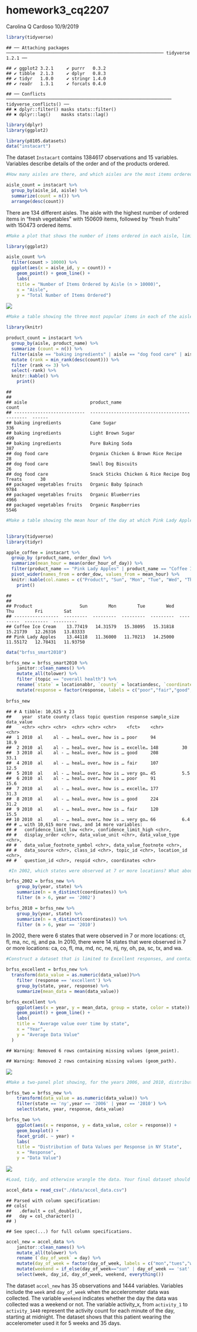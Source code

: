 homework3\_cq2207
================
Carolina Q Cardoso
10/9/2019

``` r
library(tidyverse)
```

    ## ── Attaching packages ──────────────────────────────────────────────────────────── tidyverse 1.2.1 ──

    ## ✔ ggplot2 3.2.1     ✔ purrr   0.3.2
    ## ✔ tibble  2.1.3     ✔ dplyr   0.8.3
    ## ✔ tidyr   1.0.0     ✔ stringr 1.4.0
    ## ✔ readr   1.3.1     ✔ forcats 0.4.0

    ## ── Conflicts ─────────────────────────────────────────────────────────────── tidyverse_conflicts() ──
    ## ✖ dplyr::filter() masks stats::filter()
    ## ✖ dplyr::lag()    masks stats::lag()

``` r
library(dplyr)
library(ggplot2)

library(p8105.datasets)
data("instacart")
```

The dataset `Instacart` contains 1384617 observations and 15 variables.
Variables describe details of the order and of the products
ordered.

``` r
#How many aisles are there, and which aisles are the most items ordered from?

aisle_count = instacart %>%
  group_by(aisle_id, aisle) %>%
  summarize(count = n()) %>%
  arrange(desc(count))
```

There are 134 different aisles. The aisle with the highest number of
ordered items in “fresh vegetables” with 150609 items, followed by
“fresh fruits” with 150473 ordered
items.

``` r
#Make a plot that shows the number of items ordered in each aisle, limiting this to aisles with more than 10000 items ordered. Arrange aisles sensibly, and organize your plot so others can read it.

library(ggplot2)

aisle_count %>%
  filter(count > 10000) %>%
  ggplot(aes(x = aisle_id, y = count)) + 
    geom_point() + geom_line() + 
    labs(
    title = "Number of Items Ordered by Aisle (n > 10000)",
    x = "Aisle",
    y = "Total Number of Items Ordered")
```

![](homework3_cq2207_files/figure-gfm/-%20problem1_cont2-1.png)<!-- -->

``` r
#Make a table showing the three most popular items in each of the aisles “baking ingredients”, “dog food care”, and “packaged vegetables fruits”. Include the number of times each item is ordered in your table.

library(knitr)

product_count = instacart %>%
  group_by(aisle, product_name) %>%
  summarize (count = n()) %>%
  filter(aisle == "baking ingredients" | aisle == "dog food care" | aisle == "packaged vegetables fruits") %>%
  mutate (rank = min_rank(desc(count))) %>%
  filter (rank <= 3) %>%
  select(-rank) %>% 
  knitr::kable() %>% 
    print()
```

    ## 
    ## 
    ## aisle                        product_name                                     count
    ## ---------------------------  ----------------------------------------------  ------
    ## baking ingredients           Cane Sugar                                         336
    ## baking ingredients           Light Brown Sugar                                  499
    ## baking ingredients           Pure Baking Soda                                   387
    ## dog food care                Organix Chicken & Brown Rice Recipe                 28
    ## dog food care                Small Dog Biscuits                                  26
    ## dog food care                Snack Sticks Chicken & Rice Recipe Dog Treats       30
    ## packaged vegetables fruits   Organic Baby Spinach                              9784
    ## packaged vegetables fruits   Organic Blueberries                               4966
    ## packaged vegetables fruits   Organic Raspberries                               5546

``` r
#Make a table showing the mean hour of the day at which Pink Lady Apples and Coffee Ice Cream are ordered on each day of the week; format this table for human readers (i.e. produce a 2 x 7 table)
  

library(tidyverse)
library(tidyr)

apple_coffee = instacart %>% 
  group_by (product_name, order_dow) %>%
  summarize(mean_hour = mean(order_hour_of_day)) %>%
  filter(product_name == "Pink Lady Apples" | product_name == "Coffee Ice Cream")%>%
  pivot_wider(names_from = order_dow, values_from = mean_hour) %>%
  knitr::kable(col.names = c("Product", "Sun", "Mon", "Tue", "Wed", "Thu", "Fri", "Sat")) %>% 
    print()
```

    ## 
    ## 
    ## Product                  Sun        Mon        Tue        Wed        Thu        Fri        Sat
    ## -----------------  ---------  ---------  ---------  ---------  ---------  ---------  ---------
    ## Coffee Ice Cream    13.77419   14.31579   15.38095   15.31818   15.21739   12.26316   13.83333
    ## Pink Lady Apples    13.44118   11.36000   11.70213   14.25000   11.55172   12.78431   11.93750

``` r
data("brfss_smart2010")

brfss_new = brfss_smart2010 %>% 
    janitor::clean_names() %>%
    mutate_all(tolower) %>%
    filter (topic == "overall health") %>%
    rename(`state` = locationabbr, `county` = locationdesc, `coordinates` = geo_location) %>%
    mutate(response = factor(response, labels = c("poor","fair","good","very good","excellent")))
  
brfss_new 
```

    ## # A tibble: 10,625 x 23
    ##    year  state county class topic question response sample_size data_value
    ##    <chr> <chr> <chr>  <chr> <chr> <chr>    <fct>    <chr>       <chr>     
    ##  1 2010  al    al - … heal… over… how is … poor     94          18.9      
    ##  2 2010  al    al - … heal… over… how is … excelle… 148         30        
    ##  3 2010  al    al - … heal… over… how is … good     208         33.1      
    ##  4 2010  al    al - … heal… over… how is … fair     107         12.5      
    ##  5 2010  al    al - … heal… over… how is … very go… 45          5.5       
    ##  6 2010  al    al - … heal… over… how is … poor     91          15.6      
    ##  7 2010  al    al - … heal… over… how is … excelle… 177         31.3      
    ##  8 2010  al    al - … heal… over… how is … good     224         31.2      
    ##  9 2010  al    al - … heal… over… how is … fair     120         15.5      
    ## 10 2010  al    al - … heal… over… how is … very go… 66          6.4       
    ## # … with 10,615 more rows, and 14 more variables:
    ## #   confidence_limit_low <chr>, confidence_limit_high <chr>,
    ## #   display_order <chr>, data_value_unit <chr>, data_value_type <chr>,
    ## #   data_value_footnote_symbol <chr>, data_value_footnote <chr>,
    ## #   data_source <chr>, class_id <chr>, topic_id <chr>, location_id <chr>,
    ## #   question_id <chr>, respid <chr>, coordinates <chr>

``` r
 #In 2002, which states were observed at 7 or more locations? What about in 2010?

brfss_2002 = brfss_new %>%
    group_by(year, state) %>%
    summarize(n = n_distinct(coordinates)) %>%
    filter (n > 6, year == '2002')

brfss_2010 = brfss_new %>%
    group_by(year, state) %>%
    summarize(n = n_distinct(coordinates)) %>%
    filter (n > 6, year == '2010')
```

In 2002, there were 6 states that were observed in 7 or more locations:
ct, fl, ma, nc, nj, and pa. In 2010, there were 14 states that were
observed in 7 or more locations: ca, co, fl, ma, md, nc, ne, nj, ny, oh,
pa, sc, tx, and
wa.

``` r
#Construct a dataset that is limited to Excellent responses, and contains, year, state, and a variable that averages the data_value across locations within a state. Make a “spaghetti” plot of this average value over time within a state (that is, make a plot showing a line for each state across years – the geom_line geometry and group aesthetic will help).

brfss_excellent = brfss_new %>%
  transform(data_value = as.numeric(data_value))%>%
    filter (response == 'excellent') %>%
    group_by(state, year, response) %>%
    summarize(mean_data = mean(data_value))

brfss_excellent %>% 
    ggplot(aes(x = year, y = mean_data, group = state, color = state)) + 
    geom_point() + geom_line() +
    labs(
    title = "Average value over time by state",
    x = "Year",
    y = "Average Data Value"
  )
```

    ## Warning: Removed 6 rows containing missing values (geom_point).

    ## Warning: Removed 2 rows containing missing values (geom_path).

![](homework3_cq2207_files/figure-gfm/problem2_cont-1.png)<!-- -->

``` r
#Make a two-panel plot showing, for the years 2006, and 2010, distribution of data_value for responses (“Poor” to “Excellent”) among locations in NY State.

brfss_two = brfss_new %>%
    transform(data_value = as.numeric(data_value)) %>%
    filter(state == 'ny',year == '2006' | year == '2010') %>%
    select(state, year, response, data_value)

brfss_two %>%
    ggplot(aes(x = response, y = data_value, color = response)) + 
    geom_boxplot() + 
    facet_grid(. ~ year) + 
    labs(
    title = "Distribution of Data Values per Response in NY State",
    x = "Response",
    y = "Data Value")
```

![](homework3_cq2207_files/figure-gfm/problem2_cont-2.png)<!-- -->

``` r
#Load, tidy, and otherwise wrangle the data. Your final dataset should include all originally observed variables and values; have useful variable names; include a weekday vs weekend variable; and encode data with reasonable variable classes. Describe the resulting dataset (e.g. what variables exist, how many observations, etc).

accel_data = read_csv("./data/accel_data.csv") 
```

    ## Parsed with column specification:
    ## cols(
    ##   .default = col_double(),
    ##   day = col_character()
    ## )

    ## See spec(...) for full column specifications.

``` r
accel_new = accel_data %>%
    janitor::clean_names() %>%
    mutate_all(tolower) %>%
    rename (`day_of_week` = day) %>%
    mutate(day_of_week = factor(day_of_week, labels = c("mon","tues","wed","thurs","fri", "sat", "sun"))) %>%
    mutate(weekend = if_else(day_of_week=="sun" | day_of_week == 'sat', "weekend", "weekday")) %>%
    select(week, day_id, day_of_week, weekend, everything())
```

The dataset `accel_new` has 35 observations and 1444 variables.
Variables include the `week` and `day_of_week` when the accelerometer
data was collected. The variable `weekend` indicates whether the day the
data was collected was a weekend or not. The variable activity\_x, from
`activity_1` to `activity_1440` represent the activity count for each
minute of the day, starting at midnight. The dataset shows that this
patient wearing the accelerometer used it for 5 weeks and 35 days.
